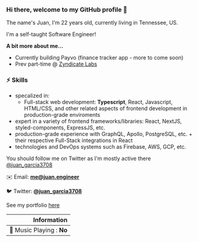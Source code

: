 ### Hi there, welcome to my GitHub profile 👋

The name's Juan, I'm 22 years old, currently living in Tennessee, US.

I'm a self-taught Software Engineer! 

**A bit more about me...**
- Currently building Payvo (finance tracker app - more to come soon)
- Prev part-time @ [Zyndicate Labs](https://www.zyndicate.app)

### ⚡️ Skills 
- specalized in:
    - Full-stack web development: **Typescript**, React, Javascript, HTML/CSS, and other related aspects of frontend development in production-grade enviroments 
- expert in a variety of frontend frameworks/libraries: React, NextJS, styled-components, ExpressJS, etc.
- production-grade experience with GraphQL, Apollo, PostgreSQL, etc. + their respective Full-Stack integrations in React
- technologies and DevOps systems such as Firebase, AWS, GCP, etc.

You should follow me on Twitter as I'm mostly active there 
[@juan_garcia3708](https://twitter.com/juan_garcia3708)

✉️ Email: __[me@juan.engineer](me@juan.engineer)__

🐦 Twitter: __[@juan_garcia3708](http://twitter.com/juan_garcia3708)__


See my portfolio [here](https://juan.engineer)

| Information                           |
| ------------------------------------: |
| :musical_note: Music Playing : **No** |
